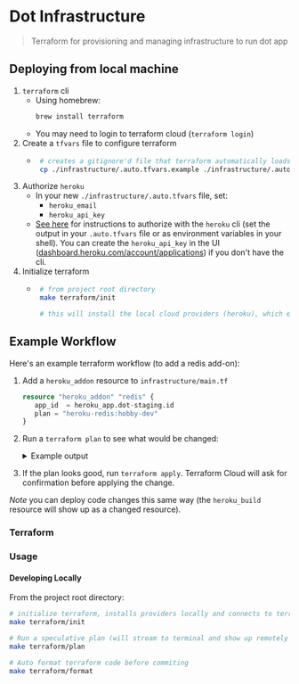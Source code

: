# Dot Infrastructure
> Terraform for provisioning and managing infrastructure to run dot app

## Deploying from local machine
1. `terraform` cli  
   * Using homebrew:
      ```sh
      brew install terraform
      ```
   * You may need to login to terraform cloud (`terraform login`)
1. Create a `tfvars` file to configure terraform
   * ```sh
      # creates a gitignore'd file that terraform automatically loads at runtime
      cp ./infrastructure/.auto.tfvars.example ./infrastructure/.auto.tfvars
      ```
1. Authorize `heroku`
   * In your new `./infrastructure/.auto.tfvars` file, set:
      * `heroku_email`
      * `heroku_api_key`
   * [See here](https://devcenter.heroku.com/articles/using-terraform-with-heroku#obtaining-an-authorization-token) for instructions to authorize with the `heroku` cli (set the output in your `.auto.tfvars` file or as environment variables in your shell).  You can create the `heroku_api_key` in the UI ([dashboard.heroku.com/account/applications](https://dashboard.heroku.com/account/applications)) if you don't have the cli.
1. Initialize terraform
   * ```sh
      # from project root directory
      make terraform/init

      # this will install the local cloud providers (heroku), which essentially is taking terraform code and making heroku api calls on your behalf.
      ```

## Example Workflow
Here's an example terraform workflow (to add a redis add-on):
1. Add a `heroku_addon` resource to `infrastructure/main.tf`
   ```terraform
   resource "heroku_addon" "redis" {
      app_id  = heroku_app.dot-staging.id
      plan = "heroku-redis:hobby-dev"
   }
   ```
1. Run a `terraform plan` to see what would be changed:
   <details>
      <summary>Example output</summary>

      ```sh
      # from ./infrastructure directory
      terraform plan

      # example output
      heroku_app.dot-staging: Refreshing state... [id=1dccef3f-6171-41e8-9aef-27662fe461d9]
      heroku_addon.logging: Refreshing state... [id=d8ad2353-19a5-4338-a57e-0e25fa1ec270]
      heroku_build.dot-staging: Refreshing state... [id=cd6dae38-5fc3-4b95-950a-a7ac5f7cc94e]
      heroku_formation.dot-staging_formation: Refreshing state... [id=1ec29859-6284-48b3-84b2-015bf685a087]

      Terraform used the selected providers to generate the following execution plan. Resource actions are indicated with the following symbols:
      + create

      Terraform will perform the following actions:

      # heroku_addon.redis will be created
      + resource "heroku_addon" "redis" {
            + app_id            = "..."
            + config_var_values = (sensitive value)
            + config_vars       = (known after apply)
            + id                = (known after apply)
            + name              = (known after apply)
            + plan              = "heroku-redis:hobby-dev"
            + provider_id       = (known after apply)
         }

      Plan: 1 to add, 0 to change, 0 to destroy.

      ──────────────────────────────────────────────────────────────────────────────────────────────────────────────────────────────────────────────────────────────────────────────────────────────────────────────────────────────────────────────────────────────────────────────────────────────────────────────────────────

      Note: You didn't use the -out option to save this plan, so Terraform can't guarantee to take exactly these actions if you run "terraform apply" now.
      ```
      
   </details>
1. If the plan looks good, run `terraform apply`.  Terraform Cloud will ask for confirmation before applying the change.

_Note_ you can deploy code changes this same way (the `heroku_build` resource will show up as a changed resource).

### Terraform
### Usage
#### Developing Locally
From the project root directory:
```sh
# initialize terraform, installs providers locally and connects to terraform cloud remote backend
make terraform/init

# Run a speculative plan (will stream to terminal and show up remotely in terraform cloud workspace)
make terraform/plan

# Auto format terraform code before commiting
make terraform/format
```
